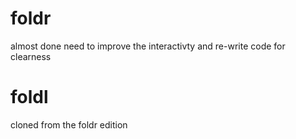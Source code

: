 # foldr
almost done
need to improve the interactivty and re-write code for clearness


# foldl
cloned from the foldr edition
